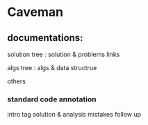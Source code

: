 # Caveman

## documentations:
solution tree : solution & problems links

algs tree : algs & data structrue

others

### standard code annotation
intro
tag
solution & analysis
mistakes
follow up

### 
